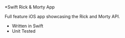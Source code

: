 *Swift Rick & Morty App

Full feature iOS app showcasing the Rick and Morty API.

- Written in Swift
- Unit Tested
